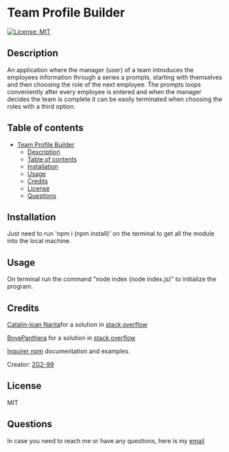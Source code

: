 # Team Profile Builder

[![License: MIT](https://img.shields.io/badge/License-MIT-yellow.svg)](https://opensource.org/licenses/MIT)

## Description

An application where the manager (user) of a team introduces the employees information through a series a prompts, starting with themselves and then choosing the role of the next employee. The prompts loops conveniently after every employee is entered and when the manager decides the team is complete it can be easily terminated when choosing the roles with a third option.

## Table of contents

- [Team Profile Builder](#team-profile-builder)
  - [Description](#description)
  - [Table of contents](#table-of-contents)
  - [Installation](#installation)
  - [Usage](#usage)
  - [Credits](#credits)
  - [License](#license)
  - [Questions](#questions)

## Installation

Just need to run 'npm i (npm install)' on the terminal to get all the module into the local machine.

## Usage

On terminal run the command "node index (node index.js)" to initialize the program.

## Credits

[Catalin-Ioan Narita](https://stackoverflow.com/users/6612675/catalin-ioan-narita)for a solution in [stack overflow](https://stackoverflow.com/a/72518249/17607262)

[BoyePanthera](https://stackoverflow.com/users/10183031/boyepanthera) for a solution in [stack overflow](https://stackoverflow.com/a/67655994/17607262)

[Inquirer npm](https://www.npmjs.com/package/inquirer?activeTab=readme) documentation and examples.

Creator: [2G2-99](https://github.com/2G2-99)

## License

MIT

## Questions

In case you need to reach me or have any questions, here is my [email](mailto:sagos0919@gmail.com)
